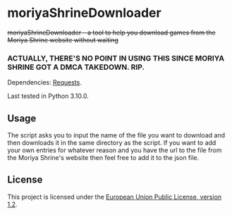 # moriyaShrineDownloader
~~moriyaShrineDownloader - a tool to help you download games from the Moriya Shrine website without waiting~~

### ACTUALLY, THERE'S NO POINT IN USING THIS SINCE MORIYA SHRINE GOT A DMCA TAKEDOWN. RIP.

Dependencies: [Requests](https://docs.python-requests.org/en/latest/).

Last tested in Python 3.10.0.
## Usage
The script asks you to input the name of the file you want to download and then downloads it in the same directory as the script. If you want to add your own entries for whatever reason and you have the url to the file from the Moriya Shrine's website then feel free to add it to the json file.
## License 
This project is licensed under the [European Union Public License, version 1.2](https://joinup.ec.europa.eu/collection/eupl/eupl-text-eupl-12).
